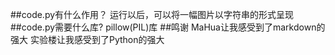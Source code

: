 ##code.py有什么作用？
运行以后，可以将一幅图片以字符串的形式呈现
##code.py需要什么库?
pillow(PIL)库
##鸣谢
MaHua让我感受到了markdown的强大
实验楼让我感受到了Python的强大
